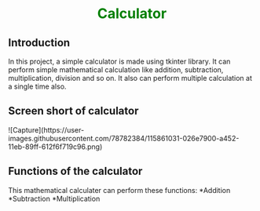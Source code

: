 <h1 align="center">
  <font color="green"> Calculator </font>
</h1>
<h2 align="left">Introduction</h2>
In this project, a simple calculator is made using tkinter library. It can perform simple mathematical calculation like addition, subtraction, multiplication, division and so on. It also can perform multiple calculation at a single time also.
<h2 align="left">Screen short of calculator</h2>
![Capture](https://user-images.githubusercontent.com/78782384/115861031-026e7900-a452-11eb-89ff-612f6f719c96.png)
<h2 align="left">Functions of the calculator</h2>
This mathematical calculater can perform these functions:
*Addition
*Subtraction
*Multiplication

